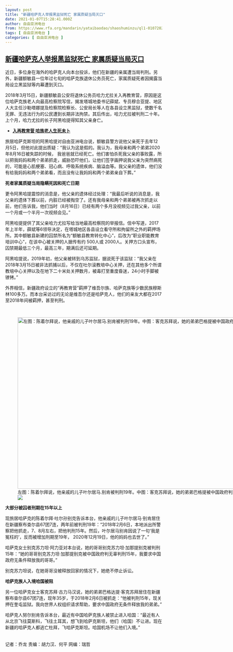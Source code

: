 ```yaml
---
layout: post
title: "新疆哈萨克人举报黑监狱死亡 家属质疑当局灭口"
date: 2021-01-07T15:28:41.000Z
author: 自由亚洲电台
from: https://www.rfa.org/mandarin/yataibaodao/shaoshuminzu/ql1-01072021075222.html
tags: [ 自由亚洲电台 ]
categories: [ 自由亚洲电台 ]
---
```

<!--1610033321000-->
[新疆哈萨克人举报黑监狱死亡 家属质疑当局灭口](https://www.rfa.org/mandarin/yataibaodao/shaoshuminzu/ql1-01072021075222.html)
------

<div>
<p></p><p>近日，多位身在海外的哈萨克人向本台投诉，他们在新疆的亲属遭当局判刑。另外，新疆额敏县一位年过七旬的哈萨克族退休公务员死亡，家属质疑死者因揭露当局设立黑监狱等内幕遭到灭口。</p><p>2018年3月15日，新疆额敏县公安将退休公务员哈力尤拉关入再教育营，原因是这位哈萨克族老人向最高检察院写信，揭发塔城地委书记薛斌、专员穆合亚提、地区人大主任沙勒塔娜提及检察院检察长、公安局长等人在各县设立黑监狱，使数千名无罪、无违法行为的公民遭到长期非法拘禁。其后传出，哈力尤拉被判刑二十年。上个月，哈力尤拉的长子阿黑哈提得知其父亲身亡。</p><ul><li><a href="https://www.rfa.org/mandarin/yataibaodao/shaoshuminzu/ql1-01302019094133.html"><strong>入再教育营 哈族老人生死未卜</strong></a></li></ul><p>旅居哈萨克斯坦的阿黑哈提对自由亚洲电台说，额敏县警方说他父亲死于去年12月5日，但他对此提出质疑：“我认为这是假的。我认为，我母亲和两个弟弟2020年8月16日被失踪的时候， 我爸爸就已经死亡。他们害怕杀死我父亲的事败露，所以把我妈妈和两个弟弟抓走，威胁恐吓他们，让他们签字画押说我父亲为突然病死的，可能是心肌梗塞、冠心病、呼吸系统疾病、脑溢血等。我父亲的遗体，他们没有给我妈妈和两个弟弟看，而且没有让我妈妈和两个弟弟亲自下葬。”<br/><strong></strong></p><p><strong>死者家属质疑当局隐瞒死因和死亡日期</strong></p><p>更令阿黑哈提震惊的消息是，他父亲的遗体经过处理：“我最后听说的消息是，我父亲的遗体下葬以前，内脏已经被掏空了。还有我母亲和两个弟弟被再次抓走以前，他们告诉我，他们当时（8月16日）已经有两个多月没视频见过我父亲，以前一个月或一个半月一次视频会见。”</p><p>阿黑哈提提供了其父亲哈力尤拉写给当地最高检察院的举报信。信中写道，2017年上半年，薛斌等6领导决定，在塔城地区各县设立看守所和拘留所之外的羁押场所。其中额敏县新建的囚禁所名为“额敏县教育转化中心”，后改为“职业职能教育培训中心”，在该中心被关押的人据传有约 500人或 2000人。关押方口头宣布，囚禁期最低三个月，最高三年，期满后还可延期。</p><p>阿黑哈提说，2019年初，他父亲被转到乌苏监狱，据说死于该监狱：“我父亲在2018年3月15日被非法抓捕以后，不仅在吐尔滚教培中心关押，还在其他多个所谓教培中心关押以及在地下二十米处关押数月，被毒打至重度昏迷，24小时手脚被镣铐。”</p><p>外界相信，新疆政府设立的“再教育营”羁押了维吾尔族、哈萨克族等少数民族穆斯林100多万。而本台采访过的无论是维吾尔还是哈萨克人，他们的亲友大都在2017至2018年间被羁押，甚至判刑。<br/><strong></strong></p><p><br/></p><p><figure class="image-richtext image-inline captioned" style="width:1500px;"><img alt="左图：陈着尔拜说，他亲戚的儿子叶尔居马.别肯被判刑19年。中图：客克苏拜说，她的弟弟巴格提被中国政府判刑15年。右图：别克苏力坦说，她的哥哥被判刑15年。（视频截图/记者乔龙）" height="550" src="https://www.rfa.org/mandarin/yataibaodao/shaoshuminzu/ql1-01072021075222.html/m0107-ql1p2-3-4.jpg/@@images/b9bc8147-2b78-424f-bf0b-4249f38f378c.jpeg" title="m0107-ql1p2-3-4.jpg" width="1500"/><figcaption class="image-caption">左图：陈着尔拜说，他亲戚的儿子叶尔居马.别肯被判刑19年。中图：客克苏拜说，她的弟弟巴格提被中国政府判刑15年。右图：别克苏力坦说，她的哥哥被判刑15年。（视频截图/记者乔龙）</figcaption><small></small><div id="zoomattribute"><a data-caption="左图：陈着尔拜说，他亲戚的儿子叶尔居马.别肯被判刑19年。中图：客克苏拜说，她的弟弟巴格提被中国政府判刑15年。右图：别克苏力坦说，她的哥哥被判刑15年。（视频截图/记者乔龙）" data-fancybox="" href="https://www.rfa.org/mandarin/yataibaodao/shaoshuminzu/ql1-01072021075222.html/m0107-ql1p2-3-4.jpg" id="single_image" title="左图：陈着尔拜说，他亲戚的儿子叶尔居马.别肯被判刑19年。中图：客克苏拜说，她的弟弟巴格提被中国政府判刑15年。右图：别克苏力坦说，她的哥哥被判刑15年。（视频截图/记者乔龙）"><img src="/++plone++rfa-resources/img/icon-zoom.png"/></a></div></figure></p><p><strong>大部分被囚者刑期在15年以上</strong></p><p>现旅居哈萨克的陈着尔拜·吐尔孙别克告诉本台，他亲戚的儿子叶尔居马·别肯居住在新疆察布查尔县67团7连，两年前被判刑19年：“2018年2月6日，本地派出所警察把他抓走，7、8月左右，把他判刑15年。然后，叶尔居马别肯因说了一句‘我是冤枉的’，反而被增加刑期至19年， 2020年12月19日，他的妈妈也去世了。”</p><p>哈萨克女士别克苏力坦·阿力亚对本台说，她的哥哥别克苏力坦·加那提别克被判刑15年：“她的哥哥别克苏力坦·加那提别克被中国政府判无辜判刑15年，我要求中国政府无条件释放我的哥哥。”</p><p>别克苏力坦说，在她哥哥没被释放回家的情况下，她绝不停止诉讼。</p><p><strong>哈萨克族人入境哈国被阻</strong></p><p>另一位哈萨克女士客克苏拜·古力马汉说，她的弟弟巴格达提·客克苏拜居住在新疆察布查尔县67团7连，现年35岁，于2018年2月6日被抓走：“他被判刑15年，现关押在奎屯监狱。我向世界人权组织请求帮助，要求中国政府无条件释放我的弟弟。”</p><p>哈萨克人努尔别肯告诉本台，最近有中国哈萨克族人被禁止进入哈国：“最近有人从北京飞往莫斯科，飞往土耳其，想飞到哈萨克斯坦，他们（哈国）不让进。现在新疆的哈萨克人都逃亡杜拜，飞哈萨克斯坦。哈国机场不让他们入境。”<br/><br/><br/>记者：乔龙 责编：胡力汉、何平 网编：瑞哲</p>
</div>
